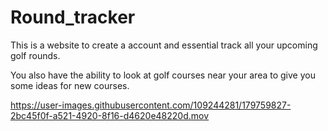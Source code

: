 # Round_tracker

This is a website to create a account and essential track all your upcoming golf rounds.

You also have the ability to look at golf courses near your area to give you some ideas for new courses.





https://user-images.githubusercontent.com/109244281/179759827-2bc45f0f-a521-4920-8f16-d4620e48220d.mov


